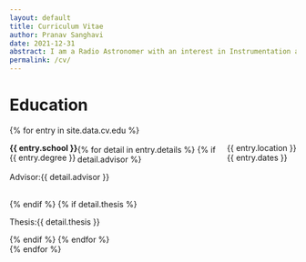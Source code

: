 ```yaml
---
layout: default
title: Curriculum Vitae
author: Pranav Sanghavi
date: 2021-12-31
abstract: I am a Radio Astronomer with an interest in Instrumentation and VLBI. I am currently completing my PhD at West Virginia University. My goal is to strive towards acquiring end-to-end experitise from analog chains to digital pipelines. I would like to build to telescopes to uncover the secrets of Fast Radio Bursts and Cosmology.
permalink: /cv/
---
```


# Education

<div>
    {% for entry in site.data.cv.edu %}
    <div>
        <p style='float: left'><b>{{ entry.school }}</b><br>{{ entry.degree }}</p>
        <p style='float: right'>{{ entry.location }}<br>{{ entry.dates }}</p>
    </div>
    <br>
    <div>
      {% for detail in entry.details %}
        {% if detail.advisor %}
          <p>Advisor:{{ detail.advisor }}</p><br>
        {% endif %}
        {% if detail.thesis %}
          <p>Thesis:{{ detail.thesis }}</p>
        {% endif %}
      {% endfor %}
    </div>
    {% endfor %}

</div>
